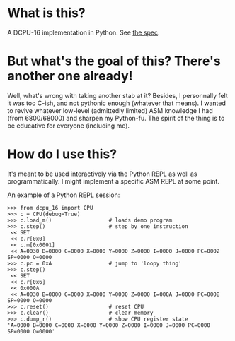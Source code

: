 # What is this?

A DCPU-16 implementation in Python. See [the spec](http://0x10c.com/doc/dcpu-16.txt).

# But what's the goal of this? There's another one already!

Well, what's wrong with taking another stab at it? Besides, I personnally felt it was too C-ish, and not pythonic enough (whatever that means). I wanted to revive whatever low-level (admittedly limited) ASM knowledge I had (from 6800/68000) and sharpen my Python-fu. The spirit of the thing is to be educative for everyone (including me).

# How do I use this?

It's meant to be used interactively via the Python REPL as well as programmatically. I might implement a specific ASM REPL at some point.

An example of a Python REPL session:

    >>> from dcpu_16 import CPU
    >>> c = CPU(debug=True)
    >>> c.load_m()                  # loads demo program
    >>> c.step()                    # step by one instruction
     << SET
     << c.r[0x0]
     << c.m[0x0001]
     << A=0030 B=0000 C=0000 X=0000 Y=0000 Z=0000 I=0000 J=0000 PC=0002 SP=0000 O=0000
    >>> c.pc = 0xA                  # jump to 'loopy thing'
    >>> c.step()
     << SET
     << c.r[0x6]
     << 0x000A
     << A=0030 B=0000 C=0000 X=0000 Y=0000 Z=0000 I=000A J=0000 PC=000B SP=0000 O=0000
    >>> c.reset()                   # reset CPU
    >>> c.clear()                   # clear memory
    >>> c.dump_r()                  # show CPU register state
    'A=0000 B=0000 C=0000 X=0000 Y=0000 Z=0000 I=0000 J=0000 PC=0000 SP=0000 O=0000'

